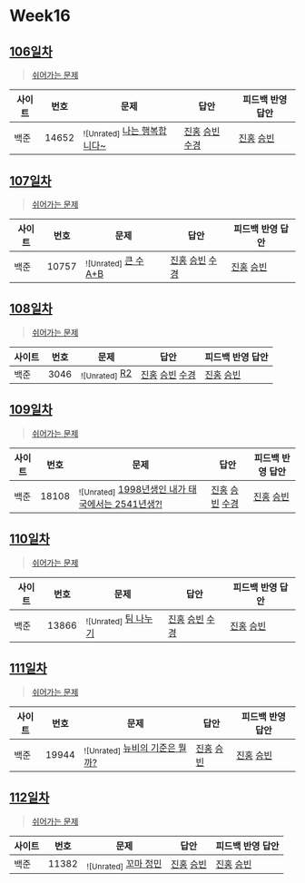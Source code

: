# Week16

## [106일차](Day106)

> [쉬어가는 문제](https://www.acmicpc.net/group/workbook/view/9797/32684)

| 사이트 | 번호  | 문제                                                      | 답안                                                                                                                                                         | 피드백 반영 답안                                                  |
| ------ | ----- | --------------------------------------------------------- | ------------------------------------------------------------------------------------------------------------------------------------------------------------ | ----------------------------------------------------------------- |
| 백준   | 14652 | <sub>![Unrated]</sub> [나는 행복합니다~](https://www.acmicpc.net/problem/14652) | [진홍](Day106/boj14652_kjh.java) [승빈](Day106/boj14652_wsb.java) [수경](https://github.com/sukyeongh/Algorithm/blob/master/2021_05/20210503/bj14652_hsk.js) | [진홍](Day106/boj14652_kjh.java) [승빈](Day106/boj14652_wsb.java) |

## [107일차](Day107)

> [쉬어가는 문제](https://www.acmicpc.net/group/workbook/view/9797/32693)

| 사이트 | 번호  | 문제                                               | 답안                                                                                                                                                         | 피드백 반영 답안                                                  |
| ------ | ----- | -------------------------------------------------- | ------------------------------------------------------------------------------------------------------------------------------------------------------------ | ----------------------------------------------------------------- |
| 백준   | 10757 | <sub>![Unrated]</sub> [큰 수 A+B](https://www.acmicpc.net/problem/10757) | [진홍](Day107/boj10757_kjh.java) [승빈](Day107/boj10757_wsb.java) [수경](https://github.com/sukyeongh/Algorithm/blob/master/2021_05/20210510/bj10757_hsk.js) | [진홍](Day107/boj10757_kjh.java) [승빈](Day107/boj10757_wsb.java) |

## [108일차](Day108)

> [쉬어가는 문제](https://www.acmicpc.net/group/workbook/view/9797/32752)

| 사이트 | 번호 | 문제                                       | 답안                                                                                                                                                      | 피드백 반영 답안                                                |
| ------ | ---- | ------------------------------------------ | --------------------------------------------------------------------------------------------------------------------------------------------------------- | --------------------------------------------------------------- |
| 백준   | 3046 | <sub>![Unrated]</sub> [R2](https://www.acmicpc.net/problem/3046) | [진홍](Day108/boj3046_kjh.java) [승빈](Day108/boj3046_wsb.java) [수경](https://github.com/sukyeongh/Algorithm/blob/master/2021_05/20210511/bj3046_hsk.js) | [진홍](Day108/boj3046_kjh.java) [승빈](Day108/boj3046_wsb.java) |

## [109일차](Day109)

> [쉬어가는 문제](https://www.acmicpc.net/group/workbook/view/9797/32757)

| 사이트 | 번호  | 문제                                                                           | 답안                                                                                                                                                         | 피드백 반영 답안                                                  |
| ------ | ----- | ------------------------------------------------------------------------------ | ------------------------------------------------------------------------------------------------------------------------------------------------------------ | ----------------------------------------------------------------- |
| 백준   | 18108 | <sub>![Unrated]</sub> [1998년생인 내가 태국에서는 2541년생?!](https://www.acmicpc.net/problem/18108) | [진홍](Day109/boj18108_kjh.java) [승빈](Day109/boj18108_wsb.java) [수경](https://github.com/sukyeongh/Algorithm/blob/master/2021_05/20210512/bj18108_hsk.js) | [진홍](Day109/boj18108_kjh.java) [승빈](Day109/boj18108_wsb.java) |

## [110일차](Day110)

> [쉬어가는 문제](https://www.acmicpc.net/group/workbook/view/9797/32802)

| 사이트 | 번호  | 문제                                               | 답안                                                                                                                                                         | 피드백 반영 답안                                                  |
| ------ | ----- | -------------------------------------------------- | ------------------------------------------------------------------------------------------------------------------------------------------------------------ | ----------------------------------------------------------------- |
| 백준   | 13866 | <sub>![Unrated]</sub> [팀 나누기](https://www.acmicpc.net/problem/13866) | [진홍](Day110/boj13866_kjh.java) [승빈](Day110/boj13866_wsb.java) [수경](https://github.com/sukyeongh/Algorithm/blob/master/2021_05/20210516/bj13866_hsk.js) | [진홍](Day110/boj13866_kjh.java) [승빈](Day110/boj13866_wsb.java) |

## [111일차](Day111)

> [쉬어가는 문제](https://www.acmicpc.net/group/workbook/view/9797/32812)

| 사이트 | 번호  | 문제                                                         | 답안                                                              | 피드백 반영 답안                                                  |
| ------ | ----- | ------------------------------------------------------------ | ----------------------------------------------------------------- | ----------------------------------------------------------------- |
| 백준   | 19944 | <sub>![Unrated]</sub> [뉴비의 기준은 뭘까?](https://www.acmicpc.net/problem/19944) | [진홍](Day111/boj19944_kjh.java) [승빈](Day111/boj19944_wsb.java) | [진홍](Day111/boj19944_kjh.java) [승빈](Day111/boj19944_wsb.java) |

## [112일차](Day112)

> [쉬어가는 문제](https://www.acmicpc.net/group/workbook/view/9797/32841)

| 사이트 | 번호  | 문제                                               | 답안                                                              | 피드백 반영 답안                                                  |
| ------ | ----- | -------------------------------------------------- | ----------------------------------------------------------------- | ----------------------------------------------------------------- |
| 백준   | 11382 | <sub>![Unrated]</sub> [꼬마 정민](https://www.acmicpc.net/problem/11382) | [진홍](Day112/boj11382_kjh.java) [승빈](Day112/boj11382_wsb.java) | [진홍](Day112/boj11382_kjh.java) [승빈](Day112/boj11382_wsb.java) |
